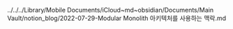 ../../../Library/Mobile Documents/iCloud~md~obsidian/Documents/Main Vault/notion_blog/2022-07-29-Modular Monolith 아키텍처를 사용하는 맥락.md